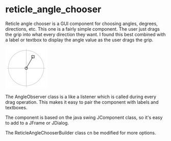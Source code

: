 # reticle_angle_chooser
Reticle angle chooser is a GUI component for choosing angles, degrees, directions, etc.  This one is a fairly simple component.  The user just drags the grip into what every direction they want.  I found this best combined with a label or textbox to display the angle value as the user drags the grip.

![Alt text](https://github.com/johnmccullock/reticle_angle_chooser/blob/main/screenshot1.jpg?raw=true)

The AngleObserver class is a like a listener which is called during every drag operation.  This makes it easy to pair the component with labels and textboxes.

The component is based on the java swing JComponent class, so it's easy to add to a JFrame or JDialog.

The ReticleAngleChooserBuilder class cn be modified for more options.
